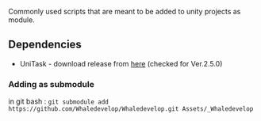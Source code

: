 Commonly used scripts that are meant to be added to unity projects as module.

## Dependencies
* UniTask - download release from [here](https://github.com/Cysharp/UniTask/releases) (checked for Ver.2.5.0)

### Adding as submodule
in git bash :
`git submodule add https://github.com/Whaledevelop/Whaledevelop.git Assets/_Whaledevelop`
